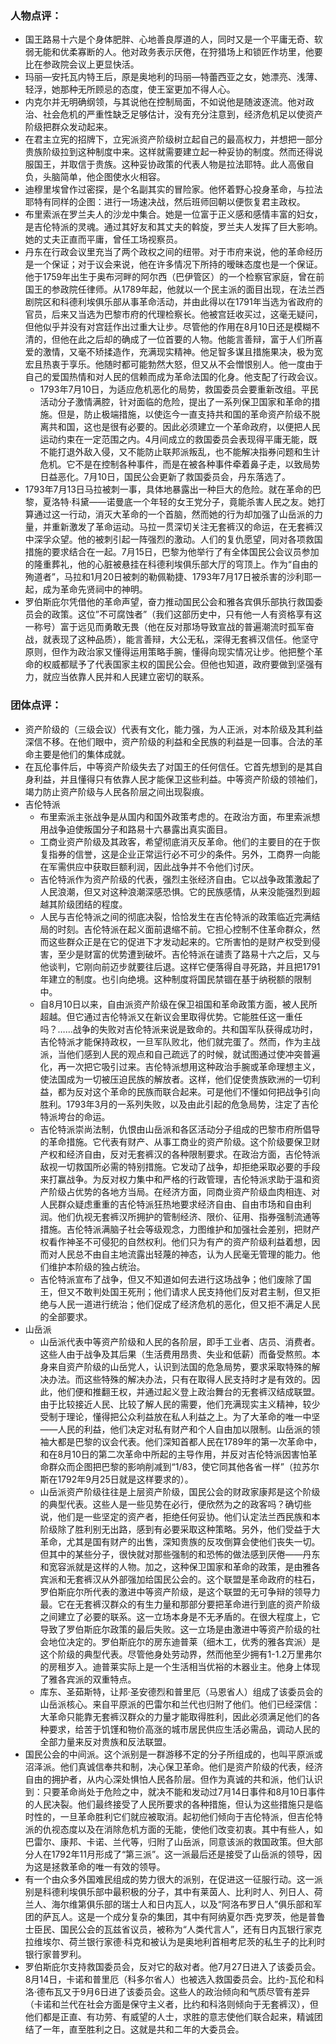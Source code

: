 ### 人物点评：

- 国王路易十六是个身体肥胖、心地善良厚道的人，同时又是一个平庸无奇、软弱无能和优柔寡断的人。他对政务表示厌倦，在狩猎场上和锁匠作坊里，他要比在参政院会议上更显快活。
- 玛丽—安托瓦内特王后，原是奥地利的玛丽—特蕾西亚之女，她漂亮、浅薄、轻浮，她那种无所顾忌的态度，使王室更加不得人心。
- 内克尔并无明确纲领，与其说他在控制局面，不如说他是随波逐流。他对政治、社会危机的严重性缺乏足够估计，没有充分注意到，经济危机足以使资产阶级把群众发动起来。
- 在君主立宪的招牌下，立宪派资产阶级树立起自己的最高权力，并想把一部分贵族阶级拉到这种制度中来。这样就需要建立起一种妥协的制度。然而还得说服国王，并取信于贵族。这种妥协政策的代表人物是拉法耶特。此人高傲自负，头脑简单，他企图使水火相容。
- 迪穆里埃曾作过密探，是个名副其实的冒险家。他怀着野心投身革命，与拉法耶特有同样的企图：进行一场速决战，然后班师回朝以便恢复君主政权。
- 布里索派在罗兰夫人的沙龙中集合。她是一位富于正义感和感情丰富的妇女，是吉伦特派的灵魂。通过其好友和其丈夫的斡旋，罗兰夫人发挥了巨大影响。她的丈夫正直而平庸，曾任工场视察员。
- 丹东在行政会议里充当了两个政权之间的纽带。对于市府来说，他的革命经历是一个保证；对于议会来说，他在许多情况下所持的暧昧态度也是一个保证。他于1759年出生于奥布河畔的阿尔西（巴伊管区）的一个检察官家庭，曾在前国王的参政院任律师。从1789年起，他就以一个民主派的面目出现，在法兰西剧院区和科德利埃俱乐部从事革命活动，并由此得以在1791年当选为省政府的官员，后来又当选为巴黎市府的代理检察长。他被宫廷收买过，这毫无疑问，但他似乎并没有对宫廷作出过重大让步。尽管他的作用在8月10日还是模糊不清的，但他在此之后却的确成了一位首要的人物。他能言善辩，富于人们所喜爱的激情，又毫不矫揉造作，充满现实精神。他足智多谋且措施果决，极为宽宏且热衷于享乐。他随时都可能勃然大怒，但又从不会憎恨别人。他一度由于自己的爱国热情和对人民的信赖而成为革命法国的化身。他支配了行政会议。
    - 1793年7月10日，为适应危机恶化的局势，救国委员会要重新改组。平民活动分子激情满腔，针对面临的危险，提出了一系列保卫国家和革命的措施。但是，防止极端措施，以使迄今一直支持共和国的革命资产阶级不脱离共和国，这也是很有必要的。因此必须建立一个革命政府，以便把人民运动约束在一定范围之内。4月间成立的救国委员会表现得平庸无能，既不能打退外敌入侵，又不能防止联邦派叛乱，也不能解决指券问题和生计危机。它不是在控制各种事件，而是在被各种事件牵着鼻子走，以致局势日益恶化。7月10日，国民公会更新了救国委员会，丹东落选了。
- 1793年7月13日马拉被刺一事，具体地暴露出一种巨大的危险。就在革命的巴黎，夏洛特·科黛——诺曼底一个年轻的女王党分子，竟能杀害人民之友。她打算通过这一行动，消灭大革命的一个首脑，然而她的行为却加强了山岳派的力量，并重新激发了革命运动。马拉一贯深切关注无套裤汉的命运，在无套裤汉中深孚众望。他的被刺引起一阵强烈的激动。人们的复仇愿望，同对各项救国措施的要求结合在一起。7月15日，巴黎为他举行了有全体国民公会议员参加的隆重葬礼，他的心脏被悬挂在科德利埃俱乐部大厅的穹顶上。作为“自由的殉道者”，马拉和1月20日被刺的勒佩勒捷、1793年7月17日被杀害的沙利耶一起，成为革命先贤祠中的神明。
- 罗伯斯庇尔凭借他的革命声望，奋力推动国民公会和雅各宾俱乐部执行救国委员会的政策。这位”不可腐蚀者”（我们这部历史中，只有他一人有资格享有这一称号）富于远见而勇敢无畏（他在反对那场导致宣战的普遍潮流时孤军奋战，就表现了这种品质），能言善辩，大公无私，深得无套裤汉信任。他坚守原则，但作为政治家又懂得运用策略手腕，懂得向现实情况让步。他把整个革命的权威都赋予了代表国家主权的国民公会。但他也知道，政府要做到坚强有力，就应当依靠人民并和人民建立密切的联系。

### 团体点评：
- 资产阶级的（三级会议）代表有文化，能力强，为人正派，对本阶级及其利益深信不移。在他们眼中，资产阶级的利益和全民族的利益是一回事。合法的革命主要是他们的集体成就。
- 在瓦伦事件后，中等资产阶级失去了对国王的任何信任。它首先想到的是其自身利益，并且懂得只有依靠人民才能保卫这些利益。中等资产阶级的领袖们，竭力防止资产阶级与人民各阶层之间出现裂痕。
- 吉伦特派
    - 布里索派主张战争是从国内和国外政策考虑的。在政治方面，布里索派想用战争迫使叛国分子和路易十六暴露出真实面目。
    - 工商业资产阶级及其政客，希望彻底消灭反革命。他们的主要目的在于恢复指券的信誉，这是企业正常运行必不可少的条件。另外，工商界一向能在军需供应中获取巨额利润，因此战争并不令他们讨厌。
    - 吉伦特派作为资产阶级的代表，强烈主张经济自由。它以战争政策激起了人民浪潮，但又对这种浪潮深感恐惧。它的民族感情，从来没能强烈到超越其阶级团结的程度。
    - 人民与吉伦特派之间的彻底决裂，恰恰发生在吉伦特派的政策临近完满结局的时刻。吉伦特派在起义面前退缩不前。它担心控制不住革命群众，然而这些群众正是在它的促进下才发动起来的。它所害怕的是财产权受到侵害，至少是财富的优势遭到破坏。吉伦特派在谴责了路易十六之后，又与他谈判，它刚向前迈步就要往后退。这样它便落得自寻死路，并且把1791年建立的制度。也引向绝境。这种制度将国民禁锢在基于纳税额的限制中。
    - 自8月10日以来，自由派资产阶级在保卫祖国和革命政策方面，被人民所超越。但它通过吉伦特派又在新议会里取得优势。它能胜任这一重任吗？……战争的失败对吉伦特派来说是致命的。共和国军队获得成功时，吉伦特派才能保持政权，一旦军队败北，他们就完蛋了。然而，作为主战派，当他们感到人民的观点和自己疏远了的时候，就试图通过使冲突普遍化，再一次把它吸引过来。吉伦特派想用这种政治手腕或革命理想主义，使法国成为一切被压迫民族的解放者。这样，他们促使贵族欧洲的一切利益，都为反对这个革命的民族而联合起来。可是他们不懂如何把战争引向胜利。1793年3月的一系列失败，以及由此引起的危急局势，注定了吉伦特派垮台的命运。
    - 吉伦特派崇尚法制，仇恨由山岳派和各区活动分子组成的巴黎市府所倡导的革命措施。它代表有财产、从事工商业的资产阶级。这个阶级要保卫财产权和经济自由，反对无套裤汉的各种限制要求。在政治方面，吉伦特派敌视一切救国所必需的特别措施。它发动了战争，却拒绝采取必要的手段来打赢战争。为反对权力集中和严格的行政管理，吉伦特派求助于温和资产阶级占优势的各地方当局。在经济方面，同商业资产阶级血肉相连、对人民群众疑虑重重的吉伦特派狂热地要求经济自由、自由市场和自由利润。他们仇视无套裤汉所拥护的管制经济、限价、征用、指券强制流通等措施。吉伦特派满脑子社会等级观念，力图维护和加强社会差别，把财产权看作神圣不可侵犯的自然权利。他们只为有产的资产阶级利益着想，因而对人民总不由自主地流露出轻蔑的神态，认为人民毫无管理的能力。他们维护本阶级的独占统治。
    - 吉伦特派宣布了战争，但又不知道如何去进行这场战争；他们废除了国王，但又不敢判处国王死刑；他们请求人民支持他们反对君主制，但又拒绝与人民一道进行统治；他们促成了经济危机的恶化，但又拒不满足人民的全部要求。
- 山岳派
    - 山岳派代表中等资产阶级和人民的各阶层，即手工业者、店员、消费者。这些人由于战争及其后果（生活费用昂贵、失业和低薪）而备受熬煎。本身来自资产阶级的山岳党人，认识到法国的危急局势，要求采取特殊的解决办法。而这些特殊的解决办法，只有在取得人民支持时才是有效的。因此，他们便和推翻王权，并通过起义登上政治舞台的无套裤汉结成联盟。由于比较接近人民、比较了解人民的需要，他们充满现实主义精神，较少受制于理论，懂得把公众利益放在私人利益之上。为了大革命的唯一中坚——人民的利益，他们决定对私有财产和个人自由加以限制。山岳派的领袖大都是巴黎的议会代表。他们深知首都人民在1789年的第一次革命中，和在8月10日的第二次革命中所起的主导作用，并反对吉伦特派因害怕革命群众而企图把巴黎的影响削减到“1/83，使它同其他各省一样”（拉苏尔斯在1792年9月25日就是这样要求的）。
    - 山岳派资产阶级往往是上层资产阶级，国民公会的财政家康邦是这个阶级的典型代表。这些人是一些见势在必行，便欣然为之的政客吗？确切些说，他们是一些坚定的资产者，拒绝任何妥协。他们认定法兰西民族和本阶级除了胜利别无出路，感到有必要采取这种策略。另外，他们受益于大革命，尤其是国有财产的出售，深知贵族的反攻倒算会使他们丧失一切。但其中的某些分子，很快就对那些强制的和恐怖的做法感到厌倦——丹东和宽容派就是这样的人物。加之，这种保卫国家和革命的政策，是由雅各宾派和无套裤汉从外部强加给国民公会的。这个联盟是革命政府的柱石，罗伯斯庇尔所代表的激进中等资产阶级，是这个联盟的无可争辩的领导力最。它在无套裤汉群众的有生力量和那部分要把革命进行到底的资产阶级之间建立了必要的联系。这一立场本身是不无矛盾的。在很大程度上，它导致了罗伯斯庇尔政策的最后失败。这一立场是由激进中等资产阶级的社会地位决定的。罗伯斯庇尔的房东迪普莱（细木工，优秀的雅各宾派）是这个阶级的典型代表。尽管他身处劳动界，然而他至少拥有1-1.2万里弗尔的房租岁入。迪普莱实际上是一个生活相当优裕的木器业主。他身上体现了雅各宾派的双重特点。
    - 库东、圣茹斯特，让邦·圣安德烈和普里厄（马恩省人）组成了该委员会的山岳派核心。来自平原派的巴雷尔和兰代也归附了他们。他们已经深信：大革命只能靠无套裤汉群众的力量才能取得胜利，因此必须满足他们的各种要求，给苦于饥馑和物价高涨的城市居民供应生活必需品，调动人民的全部力量来反对贵族和反法联盟。
- 国民公会的中间派。这个派别是一群游移不定的分子所组成的，也叫平原派或沼泽派。他们真诚信奉共和制，决心保卫革命。他们是资产阶级的代表，经济自由的拥护者，从内心深处惧怕人民各阶层。但作为真诚的共和派，他们认识到：只要革命尚处于危险之中，就决不能和发动过7月14日事件和8月10日事件的人民决裂。他们最终接受了人民所要求的各种措施，但认为这些措施只是临时性的，一旦革命胜利它们就应被取消。起初他们倾向于吉伦特派，但吉伦特派的仇视态度以及在消除危机方面的无能，使他们改变初衷。其中有些人，如巴雷尔、康邦、卡诺、兰代等，归附了山岳派，同意该派的救国政策。但大部分人在1792年11月形成了“第三派”。这一派最后还是接受了山岳派的领导，因为这是拯救革命的唯一有效的领导。
- 有一个由众多外国难民组成的势力很大的派别，在促进这一征服行动。这一派别是科德利埃俱乐部中最积极的分子，其中有莱茵人、比利时人、列日人、荷兰人、海尔维第俱乐部的瑞士人和日内瓦人，以及“阿洛布罗日人”俱乐部和军团的萨瓦人。这是一个成分复杂的集团，其中有阿纳夏尔西·克罗茨，他是普鲁士臣民、国民公会的瓦兹省议员，被称为“人类代言人”，还有日内瓦银行家克拉维埃尔、荷兰银行家德·科克和被认为是奥地利首相考尼茨的私生子的比利时银行家普罗利。
- 罗伯斯庇尔支持救国委员会，反对它的敌对者。他7月27日进入了该委员会。8月14日，卡诺和普里厄（科多尔省人）也被选入救国委员会。比约-瓦伦和科洛·德布瓦又于9月6日进了该委员会。这些人的政治倾向和气质尽管有差异（卡诺和兰代在社会方面是保守主义者，比约和科洛则倾向于无套裤汉），但他们都是正直、有功劳、有威望的人士，求胜的意志使他们联合起来，精诚团结了一年，直至胜利之日。这就是共和二年的大委员会。
